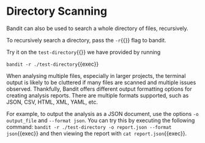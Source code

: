 # Directory Scanning

Bandit can also be used to search a whole directory of files, recursively.

To recursively search a directory, pass the `-r`{{}} flag to bandit.

Try it on the `test-directory`{{}} we have provided by running

`bandit -r ./test-directory`{{exec}}

When analysing multiple files, especially in larger projects, the terminal output is likely to be cluttered if many files are scanned and multiple issues observed. Thankfully, Bandit offers different output formatting options for creating analysis reports. There are multiple formats supported, such as JSON, CSV, HTML, XML, YAML, etc.

For example, to output the analysis as a JSON document, use the options `-o output_file` and `--format json`. You can try this by executing the following command: `bandit -r ./test-directory -o report.json --format json`{{exec}} and then viewing the report with ``cat report.json``{{exec}}.